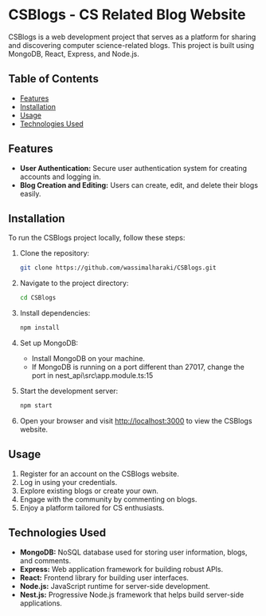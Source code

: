 # CSBlogs - CS Related Blog Website

CSBlogs is a web development project that serves as a platform for sharing and discovering computer science-related blogs. This project is built using MongoDB, React, Express, and Node.js.

## Table of Contents

- [Features](#features)
- [Installation](#installation)
- [Usage](#usage)
- [Technologies Used](#technologies-used)

## Features

- **User Authentication:** Secure user authentication system for creating accounts and logging in.
- **Blog Creation and Editing:** Users can create, edit, and delete their blogs easily.

## Installation

To run the CSBlogs project locally, follow these steps:

1. Clone the repository:

    ```bash
    git clone https://github.com/wassimalharaki/CSBlogs.git
    ```

2. Navigate to the project directory:

    ```bash
    cd CSBlogs
    ```

3. Install dependencies:

    ```bash
    npm install
    ```

4. Set up MongoDB:

    - Install MongoDB on your machine.
    - If MongoDB is running on a port different than 27017, change the port in nest_api\src\app.module.ts:15

5. Start the development server:

    ```bash
    npm start
    ```

6. Open your browser and visit [http://localhost:3000](http://localhost:3000) to view the CSBlogs website.

## Usage

1. Register for an account on the CSBlogs website.
2. Log in using your credentials.
3. Explore existing blogs or create your own.
4. Engage with the community by commenting on blogs.
5. Enjoy a platform tailored for CS enthusiasts.

## Technologies Used

- **MongoDB:** NoSQL database used for storing user information, blogs, and comments.
- **Express:** Web application framework for building robust APIs.
- **React:** Frontend library for building user interfaces.
- **Node.js:** JavaScript runtime for server-side development.
- **Nest.js:** Progressive Node.js framework that helps build server-side applications.